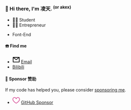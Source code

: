 ### 👋 Hi there, I'm 凌天. <sup>(or akex)</sup>

- 🧑‍🎓 Student
- 🧑‍💼 Entrepreneur

* Font-End

#### ☎️ Find me

- <img src="./icons/mail.svg"> [Email](mailto:2844520415@qq,com)
- [Bilibili](https://space.bilibili.com/188042974)
<!-- - <img src="./icons/article.svg"> [Blog](https://blog.sxzz.moe/) -->

#### 💖 Sponsor 赞助

If my code has helped you, please consider [sponsoring me](https://github.com/sponsors/sxzz).

- <img src="./icons/sponsor.svg"> [GitHub Sponsor](https://github.com/sponsors/akex4396)

